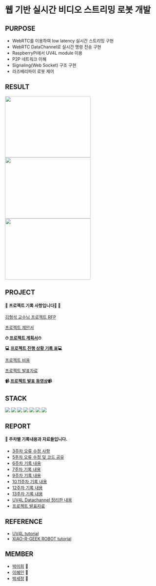 # 웹 기반 실시간 비디오 스트리밍 로봇 개발

## PURPOSE

* WebRTC를 이용하여 low latency 실시간 스트리밍 구현
* WebRTC DataChannel로 실시간 명령 전송 구현
* RaspberryPi에서 UV4L module 이용
* P2P 네트워크 이해
* Signaling(Web Socket) 구조 구현
* 라즈베리파이 로봇 제어

## RESULT
<img src="/image/video_1.gif" width="280" height="200"><img src="/image/video_2.gif"  width="280" height="200"><img src="/image/video_22.gif"  width="280" height="200">


## PROJECT 
#### &#127752; 프로젝트 기록 사항입니다🥰 &#127752;

[김형석 교수님 프로젝트 RFP](./Capston_RFP.pdf)

[프로젝트 제안서](./Report/CapstoneProposal.pdf)

**⏱ [프로젝트 계획서](./WIL/Project_Plan.md)⏱**

**💻 [프로젝트 진행 상황 기록 표](./WIL/Project_Progress.md)💻**

[프로젝트 비용](./WIL/Project_Cost.md)

[프로젝트 발표자료](./Report/final.pdf)

**📹 [프로젝트 발표 동영상](https://youtu.be/L8yuIzliiOg)📹**


## STACK
<img src="https://img.shields.io/badge/Python-3766AB?style=flat-square&logo=Python&logoColor=white"/></a>
<img src="https://img.shields.io/badge/HTML5-E34F26?style=flat-square&logo=HTML5&logoColor=white"/></a> 
<img src="https://img.shields.io/badge/CSS3-1572B6?style=flat-square&logo=CSS3&logoColor=white"/></a> 
<img src="https://img.shields.io/badge/JavaScript-F7DF1E?style=flat-square&logo=JavaScript&logoColor=white"/></a> 
<img src="https://img.shields.io/badge/c++-7E41D9?style=flat-square&logo=c%2B%2B&logoColor=white"/></a> 
<img src="https://img.shields.io/badge/c-00599C?style=flat-square&logo=c&logoColor=white"/></a> 
<img src="https://img.shields.io/badge/RaspberryPi-C51A4A?style=flat-square&logo=Raspberry_Pi&logoColor=white"/></a> 


## REPORT
#### 	&#127793; 주차별 기록내용과 자료들입니다.
* [3주차 오류 수정 사항](./WIL/week_2~3.md)
* [5주차 오류 수정 및 코드 공유](./WIL/week_5.md)
* [6주차 기록 내용](./WIL/week_6.md)
* [7주차 기록 내용](./WIL/week_7.md)
* [9주차 기록 내용](./WIL/week_9.md)
* [10,11주차 기록 내용](./WIL/week_10,11.md)
* [12주차 기록 내용](./WIL/week_12.md)
* [13주차 기록 내용](./WIL/week_13.md)
* [UV4L Datachannel 정리한 내용](./Report/UV4Ldatachannel.pdf)
* [프로젝트 발표자료](./Report/final.pdf)

## REFERENCE
* [UV4L tutorial](https://www.linux-projects.org/uv4l/)
* [XIAO-R-GEEK ROBOT tutorial](http://www.xiao-r.com/Study/catalog/cid/15)

## MEMBER
* [박미희](https://github.com/PMH2906) 🌷
* [이혜인](https://github.com/LEEHYEIN-098) 🌼
* [박세정](https://github.com/sejeong-park) 🌻
